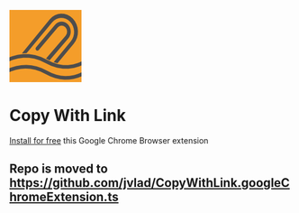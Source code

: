![ClipWithURL logotype](https://github.com/jvlad/CopyWithLink.googleChromeExtension.ts/blob/master/dist/logo.png "ClipWithURL logotype") 

# Copy With Link  
[Install for free](https://chrome.google.com/webstore/detail/copy-with-link/gkgjcnhkahjgahklmjmnodpmifkmkcca) this Google Chrome Browser extension

## Repo is moved to https://github.com/jvlad/CopyWithLink.googleChromeExtension.ts
